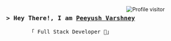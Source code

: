 <a href="https://komarev.com/ghpvc/?username=vpeeyush">
  <img align="right" src="https://komarev.com/ghpvc/?username=vpeeyush&label=Visitors&color=0e75b6&style=flat" alt="Profile visitor" />
</a>

<!-- Intro  -->
<h3 align="center">
        <samp>&gt; Hey There!, I am
                <b><a target="_blank" href="https://vpeeyush.github.io/portfolio/">Peeyush Varshney</a></b>
        </samp>
</h3>

<p align="center"> 
  <samp>   
    「 Full Stack Developer 🚀」
    <br>
    <br>
  </samp>
</p>
